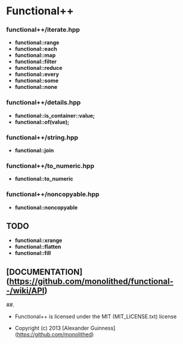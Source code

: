 # Functional++


### functional++/iterate.hpp

* **functional::range** <br />
* **functional::each** <br />
* **functional::map** <br />
* **functional::filter** <br />
* **functional::reduce** <br />
* **functional::every** <br />
* **functional::some** <br />
* **functional::none** <br />


### functional++/details.hpp
* **functional::is_container<T>::value;** <br />
* **functional<T>::of(value);** <br />


### functional++/string.hpp
* **functional::join** <br />


### functional++/to_numeric.hpp
* **functional::to_numeric** <br />


### functional++/noncopyable.hpp
* **functional::noncopyable** <br />

## TODO

* **functional::xrange** <br />
* **functional::flatten** <br />
* **functional::fill** <br />


## [DOCUMENTATION] (https://github.com/monolithed/functional--/wiki/API)

##.

* Functional++ is licensed under the MIT (MIT_LICENSE.txt) license

* Copyright (c) 2013 [Alexander Guinness] (https://github.com/monolithed)

